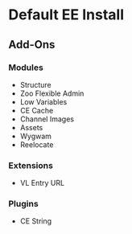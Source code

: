 Default EE Install
==================

Add-Ons
-------

### Modules

- Structure
- Zoo Flexible Admin
- Low Variables
- CE Cache
- Channel Images
- Assets
- Wygwam
- Reelocate

### Extensions

- VL Entry URL

### Plugins

- CE String


